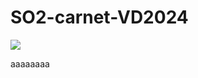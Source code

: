 # SO2-carnet-VD2024

![](C:\Users\luftd\AppData\Roaming\marktext\images\2024-12-11-16-32-30-image.png)

aaaaaaaa